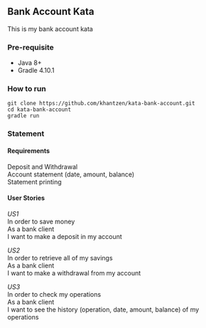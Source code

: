 ## Bank Account Kata

This is my bank account kata

### Pre-requisite

* Java 8+
* Gradle 4.10.1

### How to run

```shell
git clone https://github.com/khantzen/kata-bank-account.git
cd kata-bank-account
gradle run
```

### Statement

#### Requirements

Deposit and Withdrawal\
Account statement (date, amount, balance)\
Statement printing

#### User Stories
*US1*\
In order to save money\
As a bank client\
I want to make a deposit in my account

*US2*\
In order to retrieve all of my savings\
As a bank client\
I want to make a withdrawal from my account

*US3*\
In order to check my operations\
As a bank client\
I want to see the history (operation, date, amount, balance) of my operations

